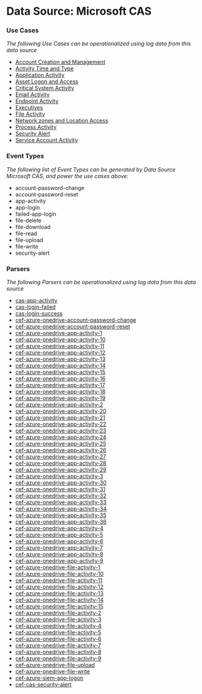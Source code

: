 Data Source: Microsoft CAS
==========================

### Use Cases

_The following Use Cases can be operationalized using log data from this data source_

* [Account Creation and Management](usecase_account_creation_and_management.md)
* [Activity Time  and Type](usecase_activity_time__and_type.md)
* [Application Activity](usecase_application_activity.md)
* [Asset Logon and Access](usecase_asset_logon_and_access.md)
* [Critical System Activity](usecase_critical_system_activity.md)
* [Email Activity](usecase_email_activity.md)
* [Endpoint Activity](usecase_endpoint_activity.md)
* [Executives](usecase_executives.md)
* [File Activity](usecase_file_activity.md)
* [Network zones and Location Access](usecase_network_zones_and_location_access.md)
* [Process Activity](usecase_process_activity.md)
* [Security Alert](usecase_security_alert.md)
* [Service Account Activity](usecase_service_account_activity.md)


### Event Types

_The following list of Event Types can be generated by Data Source Microsoft CAS, and power the use cases above:_

- account-password-change
- account-password-reset
- app-activity
- app-login
- failed-app-login
- file-delete
- file-download
- file-read
- file-upload
- file-write
- security-alert


### Parsers

_The following Parsers can be operationalized using log data from this data source_

* [cas-app-activity](parserContent_cas-app-activity.md)
* [cas-login-failed](parserContent_cas-login-failed.md)
* [cas-login-success](parserContent_cas-login-success.md)
* [cef-azure-onedrive-account-password-change](parserContent_cef-azure-onedrive-account-password-change.md)
* [cef-azure-onedrive-account-password-reset](parserContent_cef-azure-onedrive-account-password-reset.md)
* [cef-azure-onedrive-app-activity-1](parserContent_cef-azure-onedrive-app-activity-1.md)
* [cef-azure-onedrive-app-activity-10](parserContent_cef-azure-onedrive-app-activity-10.md)
* [cef-azure-onedrive-app-activity-11](parserContent_cef-azure-onedrive-app-activity-11.md)
* [cef-azure-onedrive-app-activity-12](parserContent_cef-azure-onedrive-app-activity-12.md)
* [cef-azure-onedrive-app-activity-13](parserContent_cef-azure-onedrive-app-activity-13.md)
* [cef-azure-onedrive-app-activity-14](parserContent_cef-azure-onedrive-app-activity-14.md)
* [cef-azure-onedrive-app-activity-15](parserContent_cef-azure-onedrive-app-activity-15.md)
* [cef-azure-onedrive-app-activity-16](parserContent_cef-azure-onedrive-app-activity-16.md)
* [cef-azure-onedrive-app-activity-17](parserContent_cef-azure-onedrive-app-activity-17.md)
* [cef-azure-onedrive-app-activity-18](parserContent_cef-azure-onedrive-app-activity-18.md)
* [cef-azure-onedrive-app-activity-19](parserContent_cef-azure-onedrive-app-activity-19.md)
* [cef-azure-onedrive-app-activity-2](parserContent_cef-azure-onedrive-app-activity-2.md)
* [cef-azure-onedrive-app-activity-20](parserContent_cef-azure-onedrive-app-activity-20.md)
* [cef-azure-onedrive-app-activity-21](parserContent_cef-azure-onedrive-app-activity-21.md)
* [cef-azure-onedrive-app-activity-22](parserContent_cef-azure-onedrive-app-activity-22.md)
* [cef-azure-onedrive-app-activity-23](parserContent_cef-azure-onedrive-app-activity-23.md)
* [cef-azure-onedrive-app-activity-24](parserContent_cef-azure-onedrive-app-activity-24.md)
* [cef-azure-onedrive-app-activity-25](parserContent_cef-azure-onedrive-app-activity-25.md)
* [cef-azure-onedrive-app-activity-26](parserContent_cef-azure-onedrive-app-activity-26.md)
* [cef-azure-onedrive-app-activity-27](parserContent_cef-azure-onedrive-app-activity-27.md)
* [cef-azure-onedrive-app-activity-28](parserContent_cef-azure-onedrive-app-activity-28.md)
* [cef-azure-onedrive-app-activity-29](parserContent_cef-azure-onedrive-app-activity-29.md)
* [cef-azure-onedrive-app-activity-3](parserContent_cef-azure-onedrive-app-activity-3.md)
* [cef-azure-onedrive-app-activity-30](parserContent_cef-azure-onedrive-app-activity-30.md)
* [cef-azure-onedrive-app-activity-31](parserContent_cef-azure-onedrive-app-activity-31.md)
* [cef-azure-onedrive-app-activity-32](parserContent_cef-azure-onedrive-app-activity-32.md)
* [cef-azure-onedrive-app-activity-33](parserContent_cef-azure-onedrive-app-activity-33.md)
* [cef-azure-onedrive-app-activity-34](parserContent_cef-azure-onedrive-app-activity-34.md)
* [cef-azure-onedrive-app-activity-35](parserContent_cef-azure-onedrive-app-activity-35.md)
* [cef-azure-onedrive-app-activity-36](parserContent_cef-azure-onedrive-app-activity-36.md)
* [cef-azure-onedrive-app-activity-4](parserContent_cef-azure-onedrive-app-activity-4.md)
* [cef-azure-onedrive-app-activity-5](parserContent_cef-azure-onedrive-app-activity-5.md)
* [cef-azure-onedrive-app-activity-6](parserContent_cef-azure-onedrive-app-activity-6.md)
* [cef-azure-onedrive-app-activity-7](parserContent_cef-azure-onedrive-app-activity-7.md)
* [cef-azure-onedrive-app-activity-8](parserContent_cef-azure-onedrive-app-activity-8.md)
* [cef-azure-onedrive-app-activity-9](parserContent_cef-azure-onedrive-app-activity-9.md)
* [cef-azure-onedrive-file-activity-1](parserContent_cef-azure-onedrive-file-activity-1.md)
* [cef-azure-onedrive-file-activity-10](parserContent_cef-azure-onedrive-file-activity-10.md)
* [cef-azure-onedrive-file-activity-11](parserContent_cef-azure-onedrive-file-activity-11.md)
* [cef-azure-onedrive-file-activity-12](parserContent_cef-azure-onedrive-file-activity-12.md)
* [cef-azure-onedrive-file-activity-13](parserContent_cef-azure-onedrive-file-activity-13.md)
* [cef-azure-onedrive-file-activity-14](parserContent_cef-azure-onedrive-file-activity-14.md)
* [cef-azure-onedrive-file-activity-15](parserContent_cef-azure-onedrive-file-activity-15.md)
* [cef-azure-onedrive-file-activity-2](parserContent_cef-azure-onedrive-file-activity-2.md)
* [cef-azure-onedrive-file-activity-3](parserContent_cef-azure-onedrive-file-activity-3.md)
* [cef-azure-onedrive-file-activity-4](parserContent_cef-azure-onedrive-file-activity-4.md)
* [cef-azure-onedrive-file-activity-5](parserContent_cef-azure-onedrive-file-activity-5.md)
* [cef-azure-onedrive-file-activity-6](parserContent_cef-azure-onedrive-file-activity-6.md)
* [cef-azure-onedrive-file-activity-7](parserContent_cef-azure-onedrive-file-activity-7.md)
* [cef-azure-onedrive-file-activity-8](parserContent_cef-azure-onedrive-file-activity-8.md)
* [cef-azure-onedrive-file-activity-9](parserContent_cef-azure-onedrive-file-activity-9.md)
* [cef-azure-onedrive-file-upload](parserContent_cef-azure-onedrive-file-upload.md)
* [cef-azure-onedrive-file-write](parserContent_cef-azure-onedrive-file-write.md)
* [cef-azure-siem-app-logon](parserContent_cef-azure-siem-app-logon.md)
* [cef-cas-security-alert](parserContent_cef-cas-security-alert.md)
